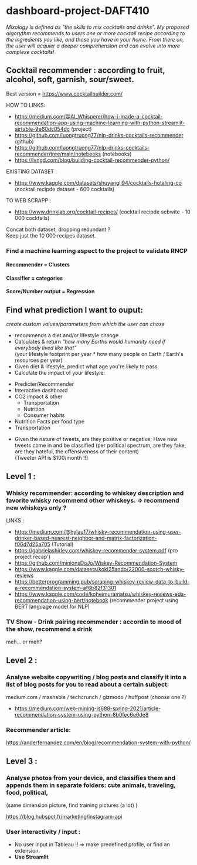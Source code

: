 # dashboard-project-DAFT410

*Mixology is defined as "the skills to mix cocktails and drinks". My proposed algorythm recommends to users one or more cocktail recipe according to the ingredients you like, and those you have in your home. From there on, the user will acquier a deeper comprehension and can evolve into more complexe cocktails!*  

## Cocktail recommender : according to fruit, alcohol, soft, garnish, sour/sweet. 
Best version = https://www.cocktailbuilder.com/  


HOW TO LINKS:  
- https://medium.com/@AI_Whisperer/how-i-made-a-cocktail-recommendation-app-using-machine-learning-with-python-streamlit-airtable-9e60dc054dc (project)  
- https://github.com/luongtruong77/nlp-drinks-cocktails-recommender (github)  
- https://github.com/luongtruong77/nlp-drinks-cocktails-recommender/tree/main/notebooks (notebooks)  
- https://lvngd.com/blog/building-cocktail-recommender-python/  

EXISTING DATASET :  
- https://www.kaggle.com/datasets/shuyangli94/cocktails-hotaling-co (cocktail recipde dataset - 600 cocktails)  

TO WEB SCRAPP :  
- https://www.drinklab.org/cocktail-recipes/  (cocktail recipde sebwite - 10 000 cocktails)

Concat both dataset, dropping redundant ?  
Keep just the 10 000 recipes dataset.  



### Find a machine learning aspect to the project to validate RNCP  
#### Recommender = Clusters
#### Classifier = categories
#### Score/Number output = Regression



## Find what prediction I want to ouput:  
*create custom values/parameters from which the user can chose*  
* recommends a diet and/or lifestyle change
* Calculates & return *"how many Earths would humanity need if everybody lived like that"*  
(your lifestyle footprint per year * how many people on Earth / Earth's resources per year)
* Given diet & lifestyle, predict what age you're likely to pass.  
* Calculate the impact of your lifestyle:  
- Predicter/Recommender
- Interactive dashboard
- CO2 impact & other
  - Transportation
  - Nutrition
  - Consumer habits
- Nutrition Facts per food type
- Transportation
* Given the nature of tweets, are they positive or negative; Have new tweets come in and be classified (per political spectrum, are they fake, are they hateful, the offensiveness of their content)  
(Tweeter API is $100/month !!)


## Level 1 :
### Whisky recommender: according to whiskey description and favorite whisky recommend other whiskeys. => recommend new whiskeys only ?
LINKS :  
- https://medium.com/@hylau17/whisky-recommendation-using-user-drinker-based-nearest-neighbor-and-matrix-factorization-f06d7d25a705 (Tutorial)  
- https://gabrielashirley.com/whiskey-recommender-system.pdf  (pro project recap')
- https://github.com/minionsDoJo/Wiskey-Recommendation-System  
- https://www.kaggle.com/datasets/koki25ando/22000-scotch-whisky-reviews  
- https://betterprogramming.pub/scraping-whiskey-review-data-to-build-a-recommendation-system-af6b82f31301  
- https://www.kaggle.com/code/koheimuramatsu/whiskey-reviews-eda-recommendation-using-bert/notebook (recommender project using BERT language model for NLP)


### TV Show - Drink pairing recommender : accordin to mood of the show, recommend a drink  
meh... or meh?

## Level 2 :
### Analyse website copywriting / blog posts and classify it into a list of blog posts for you to read about a certain subject:  
medium.com / mashable / techcrunch / gizmodo / huffpost (choose one ?)  
- https://medium.com/web-mining-is688-spring-2021/article-recommendation-system-using-python-8b0fec6e6de8  

### Recommender article:  
https://anderfernandez.com/en/blog/recommendation-system-with-python/

## Level 3 :
### Analyse photos from your device, and classifies them and appends them in separate folders: cute animals, traveling, food, political, 
(same dimension picture, find training pictures (a lot) )  

https://blog.hubspot.fr/marketing/instagram-api



### User interactivity / input :
* No user input in Tableau !! => make predefined profile, or find an extension.
* **Use Streamlit**



